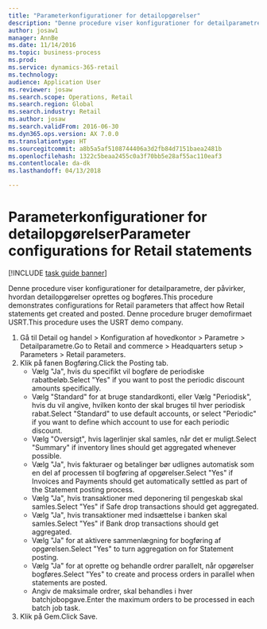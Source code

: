 ```yaml
--- 
title: "Parameterkonfigurationer for detailopgørelser"
description: "Denne procedure viser konfigurationer for detailparametre, der påvirker, hvordan detailopgørelser oprettes og bogføres."
author: josaw1
manager: AnnBe
ms.date: 11/14/2016
ms.topic: business-process
ms.prod: 
ms.service: dynamics-365-retail
ms.technology: 
audience: Application User
ms.reviewer: josaw
ms.search.scope: Operations, Retail
ms.search.region: Global
ms.search.industry: Retail
ms.author: josaw
ms.search.validFrom: 2016-06-30
ms.dyn365.ops.version: AX 7.0.0
ms.translationtype: HT
ms.sourcegitcommit: a8b5a5af5108744406a3d2fb84d7151baea2481b
ms.openlocfilehash: 1322c5beaa2455c0a3f70bb5e28af55ac110eaf3
ms.contentlocale: da-dk
ms.lasthandoff: 04/13/2018

---
```

# <a name="parameter-configurations-for-retail-statements"></a><span data-ttu-id="4add5-103">Parameterkonfigurationer for detailopgørelser</span><span class="sxs-lookup"><span data-stu-id="4add5-103">Parameter configurations for Retail statements</span></span>

[!INCLUDE [task guide banner](../includes/task-guide-banner.md)]

<span data-ttu-id="4add5-104">Denne procedure viser konfigurationer for detailparametre, der påvirker, hvordan detailopgørelser oprettes og bogføres.</span><span class="sxs-lookup"><span data-stu-id="4add5-104">This procedure demonstrates configurations for Retail parameters that affect how Retail statements get created and posted.</span></span> <span data-ttu-id="4add5-105">Denne procedure bruger demofirmaet USRT.</span><span class="sxs-lookup"><span data-stu-id="4add5-105">This procedure uses the USRT demo company.</span></span>

1. <span data-ttu-id="4add5-106">Gå til Detail og handel > Konfiguration af hovedkontor > Parametre > Detailparametre.</span><span class="sxs-lookup"><span data-stu-id="4add5-106">Go to Retail and commerce > Headquarters setup  > Parameters > Retail parameters.</span></span>
2. <span data-ttu-id="4add5-107">Klik på fanen Bogføring.</span><span class="sxs-lookup"><span data-stu-id="4add5-107">Click the Posting tab.</span></span>
    * <span data-ttu-id="4add5-108">Vælg "Ja", hvis du specifikt vil bogføre de periodiske rabatbeløb.</span><span class="sxs-lookup"><span data-stu-id="4add5-108">Select "Yes" if you want to post the periodic discount amounts specifically.</span></span>  
    * <span data-ttu-id="4add5-109">Vælg "Standard" for at bruge standardkonti, eller Vælg "Periodisk", hvis du vil angive, hvilken konto der skal bruges til hver periodisk rabat.</span><span class="sxs-lookup"><span data-stu-id="4add5-109">Select "Standard" to use default accounts, or select "Periodic" if you want to define which account to use for each periodic discount.</span></span>  
    * <span data-ttu-id="4add5-110">Vælg "Oversigt", hvis lagerlinjer skal samles, når det er muligt.</span><span class="sxs-lookup"><span data-stu-id="4add5-110">Select "Summary" if inventory lines should get aggregated whenever possible.</span></span>  
    * <span data-ttu-id="4add5-111">Vælg "Ja", hvis fakturaer og betalinger bør udlignes automatisk som en del af processen til bogføring af opgørelser.</span><span class="sxs-lookup"><span data-stu-id="4add5-111">Select "Yes" if Invoices and Payments should get automatically settled as part of the Statement posting process.</span></span>  
    * <span data-ttu-id="4add5-112">Vælg "Ja", hvis transaktioner med deponering til pengeskab skal samles.</span><span class="sxs-lookup"><span data-stu-id="4add5-112">Select "Yes" if Safe drop transactions should get aggregated.</span></span>  
    * <span data-ttu-id="4add5-113">Vælg "Ja", hvis transaktioner med indsættelse i banken skal samles.</span><span class="sxs-lookup"><span data-stu-id="4add5-113">Select "Yes" if Bank drop transactions should get aggregated.</span></span>  
    * <span data-ttu-id="4add5-114">Vælg "Ja" for at aktivere sammenlægning for bogføring af opgørelsen.</span><span class="sxs-lookup"><span data-stu-id="4add5-114">Select "Yes" to turn aggregation on for Statement posting.</span></span>  
    * <span data-ttu-id="4add5-115">Vælg "Ja" for at oprette og behandle ordrer parallelt, når opgørelser bogføres.</span><span class="sxs-lookup"><span data-stu-id="4add5-115">Select "Yes" to create and process orders in parallel when statements are posted.</span></span>  
    * <span data-ttu-id="4add5-116">Angiv de maksimale ordrer, skal behandles i hver batchjobopgave.</span><span class="sxs-lookup"><span data-stu-id="4add5-116">Enter the maximum orders to be processed in each batch job task.</span></span>  
3. <span data-ttu-id="4add5-117">Klik på Gem.</span><span class="sxs-lookup"><span data-stu-id="4add5-117">Click Save.</span></span>


